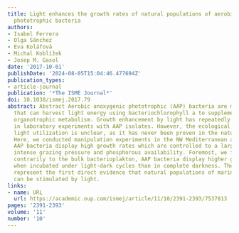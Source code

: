 ```yaml
---
title: Light enhances the growth rates of natural populations of aerobic anoxygenic
  phototrophic bacteria
authors:
- Isabel Ferrera
- Olga Sánchez
- Eva Kolářová
- Michal Koblížek
- Josep M. Gasol
date: '2017-10-01'
publishDate: '2024-08-05T15:04:46.477694Z'
publication_types:
- article-journal
publication: '*The ISME Journal*'
doi: 10.1038/ismej.2017.79
abstract: Abstract Aerobic anoxygenic phototrophic (AAP) bacteria are microorganisms
  that can harvest light energy using bacteriochlorophyll a to supplement their predominantly
  organotrophic metabolism. Growth enhancement by light has repeatedly been demonstrated
  in laboratory experiments with AAP isolates. However, the ecological advantage of
  light utilization is unclear, as it has never been proven in the natural environment.
  Here, we conducted manipulation experiments in the NW Mediterranean and found that
  AAP bacteria display high growth rates which are controlled to a large extent by
  intense grazing pressure and phosphorous availability. Foremost, we found that,
  contrarily to the bulk bacterioplakton, AAP bacteria display higher growth rates
  when incubated under light-dark cycles than in complete darkness. These results
  represent the first direct evidence that natural populations of marine AAP bacteria
  can be stimulated by light.
links:
- name: URL
  url: https://academic.oup.com/ismej/article/11/10/2391-2393/7537813
pages: '2391-2393'
volume: '11'
number: '10'
---
```

